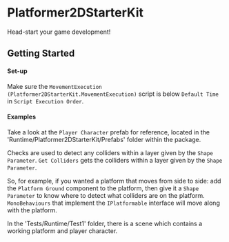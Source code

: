 # Platformer2DStarterKit
 Head-start your game development!

## Getting Started

 #### Set-up
  Make sure the `MovementExecution (Platformer2DStarterKit.MovementExecution)` script is below `Default Time` in `Script Execution Order`.
 
 #### Examples
  Take a look at the `Player Character` prefab for reference, located in the 'Runtime/Platformer2DStarterKit/Prefabs' folder within the package.
 
  Checks are used to detect any colliders within a layer given by the `Shape Parameter`.
  `Get Colliders` gets the colliders within a layer given by the `Shape Parameter`.
 
  So, for example, if you wanted a platform that moves from side to side: add the `Platform Ground` component to the platform, then give it a `Shape Parameter` to know where to detect what colliders are on the platform. `MonoBehaviours` that implement the `IPlatformable` interface will move along with the platform.
 
  In the 'Tests/Runtime/Test1' folder, there is a scene which contains a working platform and player character.
